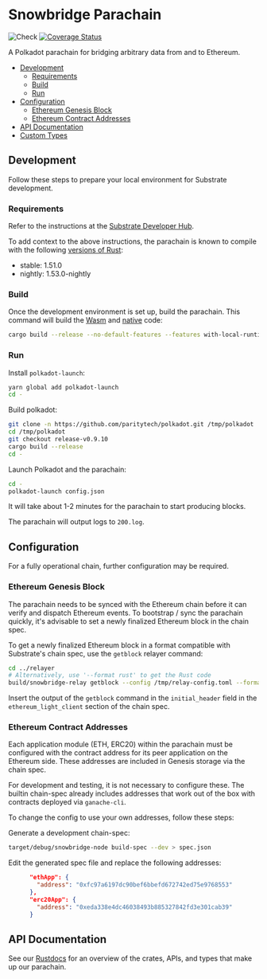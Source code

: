 # Snowbridge Parachain <!-- omit in toc -->
![Check](https://github.com/Snowfork/snowbridge/workflows/Check/badge.svg)
[![Coverage Status](https://coveralls.io/repos/github/Snowfork/polkadot-ethereum/badge.svg)](https://coveralls.io/github/Snowfork/snowbridge)

A Polkadot parachain for bridging arbitrary data from and to Ethereum.

- [Development](#development)
  - [Requirements](#requirements)
  - [Build](#build)
  - [Run](#run)
- [Configuration](#configuration)
  - [Ethereum Genesis Block](#ethereum-genesis-block)
  - [Ethereum Contract Addresses](#ethereum-contract-addresses)
- [API Documentation](#api-documentation)
- [Custom Types](#custom-types)

## Development

Follow these steps to prepare your local environment for Substrate development.

### Requirements

Refer to the instructions at the
[Substrate Developer Hub](https://substrate.dev/docs/en/knowledgebase/getting-started/#manual-installation).

To add context to the above instructions, the parachain is known to compile with the following [versions of Rust](https://doc.bccnsoft.com/docs/rust-1.36.0-docs-html/edition-guide/rust-2018/rustup-for-managing-rust-versions.html):

- stable: 1.51.0
- nightly: 1.53.0-nightly

### Build

Once the development environment is set up, build the parachain. This command will build the
[Wasm](https://substrate.dev/docs/en/knowledgebase/advanced/executor#wasm-execution) and
[native](https://substrate.dev/docs/en/knowledgebase/advanced/executor#native-execution) code:

```bash
cargo build --release --no-default-features --features with-local-runtime
```

### Run

Install `polkadot-launch`:

```bash
yarn global add polkadot-launch
cd -
```

Build polkadot:

```bash
git clone -n https://github.com/paritytech/polkadot.git /tmp/polkadot
cd /tmp/polkadot
git checkout release-v0.9.10
cargo build --release
cd -
```

Launch Polkadot and the parachain:

```bash
cd -
polkadot-launch config.json
```

It will take about 1-2 minutes for the parachain to start producing blocks.

The parachain will output logs to `200.log`.

## Configuration

For a fully operational chain, further configuration may be required.

### Ethereum Genesis Block

The parachain needs to be synced with the Ethereum chain before it can verify and dispatch Ethereum events. To bootstrap / sync the parachain quickly, it's advisable to set a newly finalized Ethereum block in the chain spec.

To get a newly finalized Ethereum block in a format compatible with Substrate's chain spec, use the `getblock` relayer command:

```bash
cd ../relayer
# Alternatively, use '--format rust' to get the Rust code
build/snowbridge-relay getblock --config /tmp/relay-config.toml --format json
```

Insert the output of the `getblock` command in the `initial_header` field in the `ethereum_light_client` section of the chain spec.

### Ethereum Contract Addresses

Each application module (ETH, ERC20) within the parachain must be configured with the contract address for its peer application on the Ethereum side. These addresses are included in Genesis storage via the chain spec.

For development and testing, it is not necessary to configure these. The builtin chain-spec already includes addresses that work out of the box with contracts deployed via `ganache-cli`.

To change the config to use your own addresses, follow these steps:

Generate a development chain-spec:

```bash
target/debug/snowbridge-node build-spec --dev > spec.json
```

Edit the generated spec file and replace the following addresses:

```json
      "ethApp": {
        "address": "0xfc97a6197dc90bef6bbefd672742ed75e9768553"
      },
      "erc20App": {
        "address": "0xeda338e4dc46038493b885327842fd3e301cab39"
      }
```

## API Documentation

See our [Rustdocs](https://polkaeth-rustdocs.netlify.app) for an overview of the crates, APIs, and types that make up our parachain.
